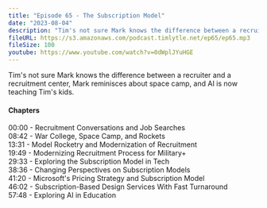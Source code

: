 ```yaml
---
title: "Episode 65 - The Subscription Model"
date: "2023-08-04"
description: "Tim's not sure Mark knows the difference between a recruiter and a recruitment center, Mark reminisces about space camp, and AI is now teaching Tim's kids." 
fileURL: https://s3.amazonaws.com/podcast.timlytle.net/ep65/ep65.mp3
fileSize: 100
youtube: https://www.youtube.com/watch?v=0dWplJYuHGE
---
```


Tim's not sure Mark knows the difference between a recruiter and a recruitment center, Mark reminisces about space camp, and AI is now teaching Tim's kids.

#### Chapters

00:00 - Recruitment Conversations and Job Searches  
08:42 - War College, Space Camp, and Rockets  
13:31 - Model Rocketry and Modernization of Recruitment  
19:49 - Modernizing Recruitment Process for Military+  
29:33 - Exploring the Subscription Model in Tech  
38:36 - Changing Perspectives on Subscription Models  
41:20 - Microsoft's Pricing Strategy and Subscription Model  
46:02 - Subscription-Based Design Services With Fast Turnaround  
57:48 - Exploring AI in Education  
